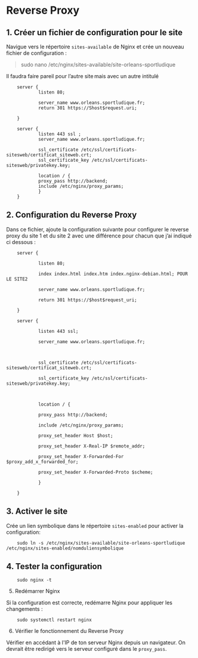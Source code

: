 # Reverse Proxy
## 1. Créer un fichier de configuration pour le site   

Navigue vers le répertoire `sites-available` de Nginx et crée un nouveau fichier de configuration : 

> sudo nano /etc/nginx/sites-available/site-orleans-sportludique 

Il faudra faire pareil pour l’autre site mais avec un autre intitulé  


        server {
                listen 80;

                server_name www.orleans.sportludique.fr;
                return 301 https://Shost$request.uri;

        }

        server {
                listen 443 ssl ;
                server_name www.orleans.sportludique.fr;

                ssl_certificate /etc/ssl/certificats-sitesweb/certificat_siteweb.crt; 
                ssl_certificate_key /etc/ssl/certificats-sitesweb/privatekey.key;

                location / {
                proxy_pass http://backend;
                include /etc/nginx/proxy_params;
                }
        }
 

## 2. Configuration du Reverse Proxy

Dans ce fichier, ajoute la configuration suivante pour configurer le reverse proxy du site 1 et du site 2 avec une différence pour chacun que j’ai indiqué ci dessous : 

        server { 

                listen 80;  

                index index.html index.htm index.nginx-debian.html; POUR LE SITE2 

                server_name www.orleans.sportludique.fr; 

                return 301 https://$host$request_uri; 

        } 

        server { 

                listen 443 ssl; 

                server_name www.orleans.sportludique.fr; 

 

                ssl_certificate /etc/ssl/certificats-sitesweb/certificat_siteweb.crt; 

                ssl_certificate_key /etc/ssl/certificats-sitesweb/privatekey.key; 

 

                location / { 

                proxy_pass http://backend; 

                include /etc/nginx/proxy_params;  

                proxy_set_header Host $host; 

                proxy_set_header X-Real-IP $remote_addr; 

                proxy_set_header X-Forwarded-For $proxy_add_x_forwarded_for; 

                proxy_set_header X-Forwarded-Proto $scheme; 

                } 

        } 

## 3. Activer le site  

Crée un lien symbolique dans le répertoire `sites-enabled` pour activer la configuration: 

        sudo ln -s /etc/nginx/sites-available/site-orleans-sportludique /etc/nginx/sites-enabled/nomduliensymbolique 

## 4. Tester la configuration


        sudo nginx -t 

5. Redémarrer Nginx 

Si la configuration est correcte, redémarre Nginx pour appliquer les changements : 

        sudo systemctl restart nginx 

6. Vérifier le fonctionnement du Reverse Proxy

Vérifier en accédant à l'IP de ton serveur Nginx depuis un navigateur. On devrait être redirigé vers le serveur configuré dans le `proxy_pass`.

